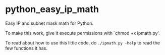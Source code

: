 # python_easy_ip_math
Easy IP and subnet mask math for Python.

To make this work, give it execute permissions with `chmod +x ipmath.py'. 

To read about how to use this little code, do `./ipmath.py -help` to read the few functions it has.
